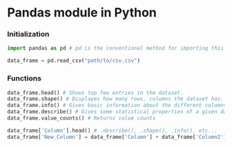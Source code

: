 # Pandas module in Python

### Initialization
```python
import pandas as pd # pd is the conventional method for importing this module.
```

```python
data_frame = pd.read_csv("path/to/csv.csv")
```

### Functions

```python
data_frame.head() # Shows top few entries in the dataset.
data_frame.shape() # Displayes how many rows, columns the dataset has.
data_frame.info() # Gives basic information about the different columns.
data_frame.describe() # Gives some statistical properties of a given dataset.
data_frame.value_counts() # Returns value counts
```

```python
data_frame['Column'].head() # .describe(), .shape(), .info(), etc...
data_frame['New_Column'] = data_frame['Column'] + data_frame['Column2'] # Simple column creation
```



